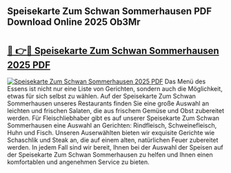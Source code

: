 ## Speisekarte Zum Schwan Sommerhausen PDF Download Online 2025 Ob3Mr

# <h2><a href="http://gccxnvj.nevu.top/?p=Speisekarte+Zum+Schwan+Sommerhausen">🔗 👉🔴 Speisekarte Zum Schwan Sommerhausen 2025 PDF</a></h2>

[![Speisekarte Zum Schwan Sommerhausen 2025 PDF](https://i.imgur.com/dBaPXMq.png)](http://gccxnvj.nevu.top/?p=Speisekarte+Zum+Schwan+Sommerhausen)
Das Menü des Essens ist nicht nur eine Liste von Gerichten, sondern auch die Möglichkeit, etwas für sich selbst zu wählen. Auf der Speisekarte Zum Schwan Sommerhausen unseres Restaurants finden Sie eine große Auswahl an leichten und frischen Salaten, die aus frischem Gemüse und Obst zubereitet werden. Für Fleischliebhaber gibt es auf unserer Speisekarte Zum Schwan Sommerhausen eine Auswahl an Gerichten: Rindfleisch, Schweinefleisch, Huhn und Fisch. Unseren Auserwählten bieten wir exquisite Gerichte wie Schaschlik und Steak an, die auf einem alten, natürlichen Feuer zubereitet werden. In jedem Fall sind wir bereit, Ihnen bei der Auswahl der Speisen auf der Speisekarte Zum Schwan Sommerhausen zu helfen und Ihnen einen komfortablen und angenehmen Service zu bieten.
